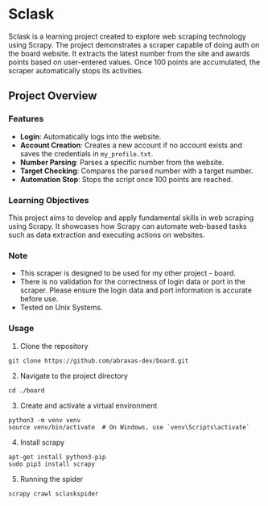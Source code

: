 # Sclask
Sclask is a learning project created to explore web scraping technology using Scrapy. The project demonstrates a scraper capable of doing auth on the board website. It extracts the latest number from the site and awards points based on user-entered values. Once 100 points are accumulated, the scraper automatically stops its activities.

## Project Overview 

### Features
- **Login**: Automatically logs into the website.
- **Account Creation**: Creates a new account if no account exists and saves the credentials in `my_profile.txt`.
- **Number Parsing**: Parses a specific number from the website.
- **Target Checking**: Compares the parsed number with a target number.
- **Automation Stop**: Stops the script once 100 points are reached.

### Learning Objectives
This project aims to develop and apply fundamental skills in web scraping using Scrapy. It showcases how Scrapy can automate web-based tasks such as data extraction and executing actions on websites.

### Note
- This scraper is designed to be used for my other project - board.
- There is no validation for the correctness of login data or port in the scraper. Please ensure the login data and port information is accurate before use.
- Tested on Unix Systems.

### Usage
1. Clone the repository
```
git clone https://github.com/abraxas-dev/board.git
```
2. Navigate to the project directory
```
cd ./board
```
3. Create and activate a virtual environment
```
python3 -m venv venv
source venv/bin/activate  # On Windows, use `venv\Scripts\activate`
```
4. Install scrapy
```
apt-get install python3-pip
sudo pip3 install scrapy
```
5. Running the spider
```
scrapy crawl sclaskspider
```
